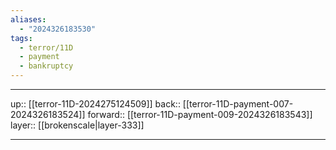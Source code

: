 ```yaml
---
aliases:
  - "2024326183530"
tags:
  - terror/11D
  - payment
  - bankruptcy
---
```




***

up:: [[terror-11D-2024275124509]]
back:: [[terror-11D-payment-007-2024326183524]]
forward:: [[terror-11D-payment-009-2024326183543]]
layer:: [[brokenscale|layer-333]]

***
